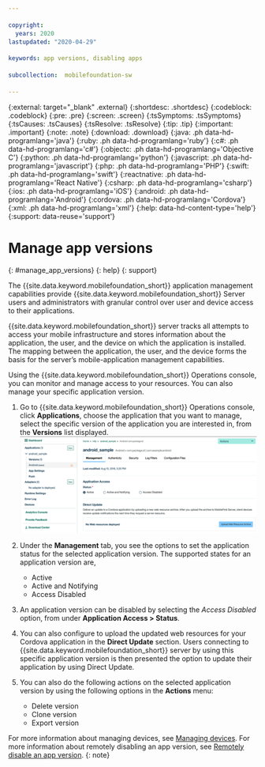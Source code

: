```yaml
---

copyright:
  years: 2020
lastupdated: "2020-04-29"

keywords: app versions, disabling apps

subcollection:  mobilefoundation-sw

---
```


{:external: target="_blank" .external}
{:shortdesc: .shortdesc}
{:codeblock: .codeblock}
{:pre: .pre}
{:screen: .screen}
{:tsSymptoms: .tsSymptoms}
{:tsCauses: .tsCauses}
{:tsResolve: .tsResolve}
{:tip: .tip}
{:important: .important}
{:note: .note}
{:download: .download}
{:java: .ph data-hd-programlang='java'}
{:ruby: .ph data-hd-programlang='ruby'}
{:c#: .ph data-hd-programlang='c#'}
{:objectc: .ph data-hd-programlang='Objective C'}
{:python: .ph data-hd-programlang='python'}
{:javascript: .ph data-hd-programlang='javascript'}
{:php: .ph data-hd-programlang='PHP'}
{:swift: .ph data-hd-programlang='swift'}
{:reactnative: .ph data-hd-programlang='React Native'}
{:csharp: .ph data-hd-programlang='csharp'}
{:ios: .ph data-hd-programlang='iOS'}
{:android: .ph data-hd-programlang='Android'}
{:cordova: .ph data-hd-programlang='Cordova'}
{:xml: .ph data-hd-programlang='xml'}
{:help: data-hd-content-type='help'}
{:support: data-reuse='support'}

# Manage app versions
{: #manage_app_versions}
{: help}
{: support}

The {{site.data.keyword.mobilefoundation_short}} application management capabilities provide {{site.data.keyword.mobilefoundation_short}} Server users and administrators with granular control over user and device access to their applications.

{{site.data.keyword.mobilefoundation_short}} server tracks all attempts to access your mobile infrastructure and stores information about the application, the user, and the device on which the application is installed. The mapping between the application, the user, and the device forms the basis for the server’s mobile-application management capabilities.

Using the {{site.data.keyword.mobilefoundation_short}} Operations console, you can monitor and manage access to your resources. You can also manage your specific application version.

1. Go to {{site.data.keyword.mobilefoundation_short}} Operations console, click **Applications**, choose the application that you want to manage, select the specific version of the application you are interested in, from the **Versions** list displayed.
   ![Manage application version](images/app_version_management.png)

1. Under the **Management** tab, you see the options to set the application status for the selected application version. The supported states for an application version are,
   * Active
   * Active and Notifying
   * Access Disabled
1. An application version can be disabled by selecting the *Access Disabled* option, from under **Application Access > Status**.
1. You can also configure to upload the updated web resources for your Cordova application in the **Direct Update** section. Users connecting to {{site.data.keyword.mobilefoundation_short}} server by using this specific application version is then presented the option to update their application by using Direct Update.
1. You can also do the following actions on the selected application version by using the following options in the **Actions** menu:
   * Delete version
   * Clone version
   * Export version

For more information about managing devices, see [Managing devices](/docs/mobilefoundation-sw?topic=mobilefoundation-sw-manage_devices#manage_devices).
For more information about remotely disabling an app version, see [Remotely disable an app version](/docs/mobilefoundation-sw?topic=mobilefoundation-sw-remotely_disable_an_app_version#remotely_disable_an_app_version).
{: note}

